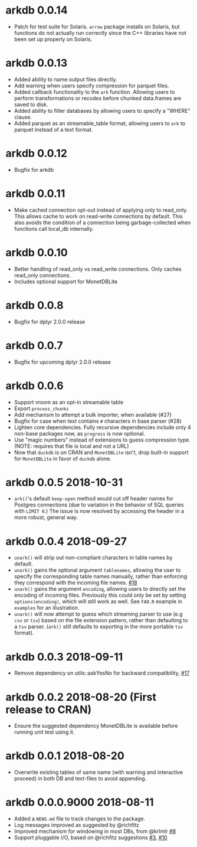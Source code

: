# arkdb 0.0.14

- Patch for test suite for Solaris. `arrow` package installs on Solaris, but
  functions do not actually run correctly since the C++ libraries have not
  been set up properly on Solaris. 


# arkdb 0.0.13

- Added ability to name output files directly.
- Add warning when users specify compression for parquet files.
- Added callback functionality to the `ark` function. Allowing users to perform 
  transformations or recodes before chunked data.frames are saved to disk.
- Added ability to filter databases by allowing users to specify a "WHERE" clause. 
- Added parquet as an streamable_table format, allowing users to `ark` to parquet 
  instead of a text format. 

# arkdb 0.0.12

- Bugfix for arkdb

# arkdb 0.0.11

- Make cached connection opt-out instead of applying only to read_only.  This
  allows cache to work on read-write connections by default.  This also avoids
  the condition of a connection being garbage-collected when functions call
  local_db internally.

# arkdb 0.0.10

- Better handling of read_only vs read_write connections.  Only caches
  read_only connections.  
- Includes optional support for MonetDBLite

# arkdb 0.0.8

- Bugfix for dplyr 2.0.0 release


# arkdb 0.0.7

- Bugfix for upcoming dplyr 2.0.0 release

# arkdb 0.0.6

- Support vroom as an opt-in streamable table
- Export `process_chunks`
- Add mechanism to attempt a bulk importer, when available (#27)
- Bugfix for case when text contains `#` characters in base parser (#28)
- Lighten core dependencies.  Fully recursive dependencies include only 4
  non-base packages now, as `progress` is now optional.
- Use "magic numbers" instead of extensions to guess compression type.
  (NOTE: requires that file is local and not a URL)
- Now that `duckdb` is on CRAN and `MonetDBLite` isn't, drop built-in
  support for `MonetDBLite` in favor of `duckdb` alone.

# arkdb 0.0.5 2018-10-31

- `ark()`'s default `keep-open` method would cut off header names for
   Postgres connections (due to variation in the behavior of SQL queries
   with `LIMIT 0`.)  The issue is now resolved by accessing the header in
   a more robust, general way.

# arkdb 0.0.4 2018-09-27

- `unark()` will strip out non-compliant characters in table names by default.
- `unark()` gains the optional argument `tablenames`, allowing the user to
   specify the corresponding table names manually, rather than enforcing
   they correspond with the incoming file names. 
   [#18](https://github.com/ropensci/arkdb/issues/18)
-  `unark()` gains the argument `encoding`, allowing users to directly set
   the encoding of incoming files.  Previously this could only be set by
   setting `options(encoding)`, which will still work as well. See
  `FAO.R` example in `examples` for an illustration.  
- `unark()` will now attempt to guess which streaming parser to use 
   (e.g `csv` or `tsv`) based on the file extension pattern, rather than
   defaulting to a `tsv` parser.  (`ark()` still defaults to exporting in
   the more portable `tsv` format).

# arkdb 0.0.3 2018-09-11

* Remove dependency on utils::askYesNo for backward compatibility, [#17](https://github.com/ropensci/arkdb/issues/17)

# arkdb 0.0.2 2018-08-20 (First release to CRAN)

* Ensure the suggested dependency MonetDBLite is available before running unit test using it.

# arkdb 0.0.1 2018-08-20

* Overwrite existing tables of same name (with warning and
  interactive proceed) in both DB and text-files to avoid
  appending.

# arkdb 0.0.0.9000 2018-08-11

* Added a `NEWS.md` file to track changes to the package.
* Log messages improved as suggested by @richfitz
* Improved mechanism for windowing in most DBs, from @krlmlr [#8](https://github.com/ropensci/arkdb/pull/8)
* Support pluggable I/O, based on @richfitz suggestions [#3](https://github.com/ropensci/arkdb/issues/3), [#10](https://github.com/ropensci/arkdb/pull/10)

